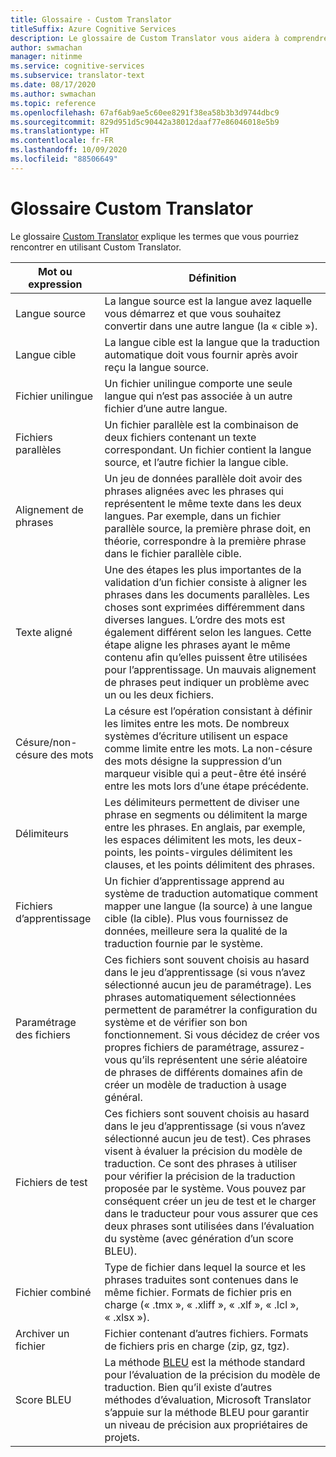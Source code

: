 ```yaml
---
title: Glossaire - Custom Translator
titleSuffix: Azure Cognitive Services
description: Le glossaire de Custom Translator vous aidera à comprendre les termes utilisés dans les articles pendant que vous apprenez à utiliser le service.
author: swmachan
manager: nitinme
ms.service: cognitive-services
ms.subservice: translator-text
ms.date: 08/17/2020
ms.author: swmachan
ms.topic: reference
ms.openlocfilehash: 67af6ab9ae5c60ee8291f38ea58b3b3d9744dbc9
ms.sourcegitcommit: 829d951d5c90442a38012daaf77e86046018e5b9
ms.translationtype: HT
ms.contentlocale: fr-FR
ms.lasthandoff: 10/09/2020
ms.locfileid: "88506649"
---
```

# <a name="custom-translator-glossary"></a>Glossaire Custom Translator

Le glossaire [Custom Translator](https://portal.customtranslator.azure.ai) explique les termes que vous pourriez rencontrer en utilisant Custom Translator.

| **Mot ou expression**       | **Définition**                                                                                                                                                                                                                                                                                                                                                                                                                                                            |
|--------------------------|---------------------------------------------------------------------------------------------------------------------------------------------------------------------------------------------------------------------------------------------------------------------------------------------------------------------------------------------------------------------------------------------------------------------------------------------------------------------------|
| Langue source          | La langue source est la langue avez laquelle vous démarrez et que vous souhaitez convertir dans une autre langue (la « cible »).                                                                                                                                                                                                                                                                                                                                                         |
| Langue cible          | La langue cible est la langue que la traduction automatique doit vous fournir après avoir reçu la langue source.                                                                                                                                                                                                                                                                                                                                               |
| Fichier unilingue         | Un fichier unilingue comporte une seule langue qui n’est pas associée à un autre fichier d’une autre langue.                                                                                                                                                                                                                                                                                                                                                                 |
| Fichiers parallèles           | Un fichier parallèle est la combinaison de deux fichiers contenant un texte correspondant. Un fichier contient la langue source, et l’autre fichier la langue cible.                                                                                                                                                                                                                                                                                                                                         |
| Alignement de phrases       | Un jeu de données parallèle doit avoir des phrases alignées avec les phrases qui représentent le même texte dans les deux langues. Par exemple, dans un fichier parallèle source, la première phrase doit, en théorie, correspondre à la première phrase dans le fichier parallèle cible.                                                                                                                                                                                                                               |
| Texte aligné             | Une des étapes les plus importantes de la validation d’un fichier consiste à aligner les phrases dans les documents parallèles. Les choses sont exprimées différemment dans diverses langues. L’ordre des mots est également différent selon les langues. Cette étape aligne les phrases ayant le même contenu afin qu’elles puissent être utilisées pour l’apprentissage. Un mauvais alignement de phrases peut indiquer un problème avec un ou les deux fichiers. |
| Césure/non-césure des mots | La césure est l’opération consistant à définir les limites entre les mots. De nombreux systèmes d’écriture utilisent un espace comme limite entre les mots. La non-césure des mots désigne la suppression d’un marqueur visible qui a peut-être été inséré entre les mots lors d’une étape précédente.                                                                                                                                                                                                  |
| Délimiteurs               | Les délimiteurs permettent de diviser une phrase en segments ou délimitent la marge entre les phrases. En anglais, par exemple, les espaces délimitent les mots, les deux-points, les points-virgules délimitent les clauses, et les points délimitent des phrases.                                                                                                                                                                                                                                         |
| Fichiers d’apprentissage           | Un fichier d’apprentissage apprend au système de traduction automatique comment mapper une langue (la source) à une langue cible (la cible). Plus vous fournissez de données, meilleure sera la qualité de la traduction fournie par le système.                                                                                                                                                                                                               |
| Paramétrage des fichiers             | Ces fichiers sont souvent choisis au hasard dans le jeu d’apprentissage (si vous n’avez sélectionné aucun jeu de paramétrage). Les phrases automatiquement sélectionnées permettent de paramétrer la configuration du système et de vérifier son bon fonctionnement. Si vous décidez de créer vos propres fichiers de paramétrage, assurez-vous qu’ils représentent une série aléatoire de phrases de différents domaines afin de créer un modèle de traduction à usage général.                                                                                 |
| Fichiers de test            | Ces fichiers sont souvent choisis au hasard dans le jeu d’apprentissage (si vous n’avez sélectionné aucun jeu de test). Ces phrases visent à évaluer la précision du modèle de traduction. Ce sont des phrases à utiliser pour vérifier la précision de la traduction proposée par le système. Vous pouvez par conséquent créer un jeu de test et le charger dans le traducteur pour vous assurer que ces deux phrases sont utilisées dans l’évaluation du système (avec génération d’un score BLEU).   |
| Fichier combiné               | Type de fichier dans lequel la source et les phrases traduites sont contenues dans le même fichier. Formats de fichier pris en charge (« .tmx », « .xliff », « .xlf », « .lcl », « .xlsx »).                                                                                                                                                                                                                                                                                                                       |
| Archiver un fichier             | Fichier contenant d’autres fichiers. Formats de fichiers pris en charge (zip, gz, tgz).                                                                                                                                                                                                                                                                                                                                                                                                |
| Score BLEU               | La méthode [BLEU](what-is-bleu-score.md) est la méthode standard pour l’évaluation de la précision du modèle de traduction. Bien qu’il existe d’autres méthodes d’évaluation, Microsoft Translator s’appuie sur la méthode BLEU pour garantir un niveau de précision aux propriétaires de projets.
